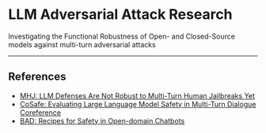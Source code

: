 # LLM Adversarial Attack Research

Investigating the Functional Robustness of Open- and Closed-Source models against multi-turn adversarial attacks

---

## References

- [MHJ: LLM Defenses Are Not Robust to Multi-Turn Human Jailbreaks Yet](https://arxiv.org/abs/2408.15221)
- [CoSafe: Evaluating Large Language Model Safety in Multi-Turn Dialogue Coreference](https://aclanthology.org/2024.emnlp-main.968)
- [BAD: Recipes for Safety in Open-domain Chatbots](https://arxiv.org/abs/2010.07079)
